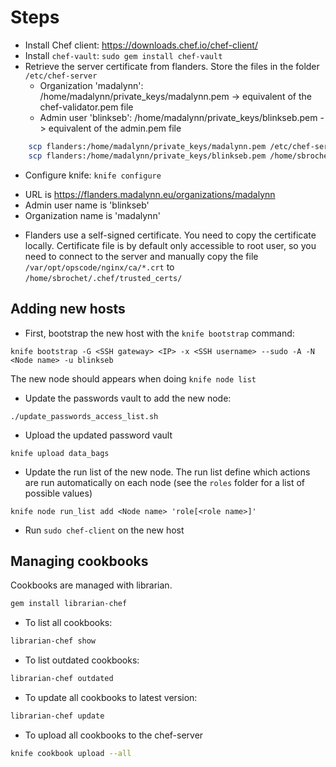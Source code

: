 # Steps

* Install Chef client: https://downloads.chef.io/chef-client/
* Install `chef-vault`: `sudo gem install chef-vault`
* Retrieve the server certificate from flanders. Store the files in the folder `/etc/chef-server`
    - Organization 'madalynn': /home/madalynn/private_keys/madalynn.pem -> equivalent of the chef-validator.pem file
    - Admin user 'blinkseb': /home/madalynn/private_keys/blinkseb.pem -> equivalent of the admin.pem file

```bash
    scp flanders:/home/madalynn/private_keys/madalynn.pem /etc/chef-server/chef-validator.pem
    scp flanders:/home/madalynn/private_keys/blinkseb.pem /home/sbrochet/.chef/blinkseb.pem
```

* Configure knife: `knife configure`
 - URL is https://flanders.madalynn.eu/organizations/madalynn
 - Admin user name is 'blinkseb'
 - Organization name is 'madalynn'

* Flanders use a self-signed certificate. You need to copy the certificate locally. Certificate file is by default only accessible to root user, so you need to connect to the server and manually copy the file `/var/opt/opscode/nginx/ca/*.crt` to `/home/sbrochet/.chef/trusted_certs/`

## Adding new hosts

 * First, bootstrap the new host with the `knife bootstrap` command:

```
knife bootstrap -G <SSH gateway> <IP> -x <SSH username> --sudo -A -N <Node name> -u blinkseb
```

The new node should appears when doing `knife node list`

 * Update the passwords vault to add the new node:

```
./update_passwords_access_list.sh
```

 * Upload the updated password vault

```
knife upload data_bags
```

 * Update the run list of the new node. The run list define which actions are run automatically on each node (see the `roles` folder for a list of possible values)

```
knife node run_list add <Node name> 'role[<role name>]'
```

 * Run `sudo chef-client` on the new host

## Managing cookbooks

Cookbooks are managed with librarian.

```bash
gem install librarian-chef
```

* To list all cookbooks:

```bash
librarian-chef show
```

* To list outdated cookbooks:

```bash
librarian-chef outdated
```

* To update all cookbooks to latest version:

```bash
librarian-chef update
```

* To upload all cookbooks to the chef-server

```bash
knife cookbook upload --all
```
